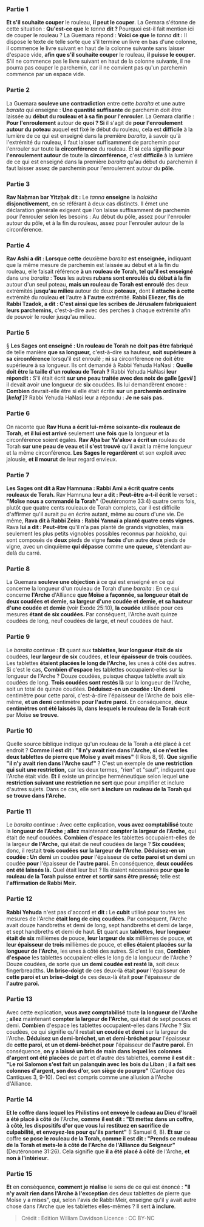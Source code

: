 
### Partie 1
<b>Et s'il souhaite couper</b> le rouleau, <b>il peut le couper</b>. La Gemara s'étonne de cette situation : <b>Qu'est-ce que</b> le <i>tanna</i> <b>dit ? </b> Pourquoi est-il fait mention ici de couper le rouleau ? La Guemara répond : <b>Voici ce que</b> le <i>tanna</i> <b>dit :</b> Il dispose le texte de telle sorte que s'il termine un livre en bas d'une colonne, il commence le livre suivant en haut de la colonne suivante sans laisser d'espace vide, <b>afin que s'il souhaite couper</b> le rouleau, <b>il puisse le couper</b>. S'il ne commence pas le livre suivant en haut de la colonne suivante, il ne pourra pas couper le parchemin, car il ne convient pas qu'un parchemin commence par un espace vide.

### Partie 2
La Guemara <b>souleve une contradiction</b> entre cette <i>baraita</i> et une autre <i>baraita</i> qui enseigne : <b>Une quantité suffisante</b> de parchemin doit être laissée au <b>début du rouleau et à sa fin pour l'enrouler.</b> La Gemara clarifie : <b>Pour l'enroulement</b> autour de <b>quoi ? Si</b> il s'agit de <b>pour l'enroulement autour du poteau</b> auquel est fixé le début du rouleau, cela est <b>difficile</b> à la lumière de ce qui est enseigné dans la première <i>baraita</i>, à savoir qu'à l'extrémité du rouleau, il faut laisser suffisamment de parchemin pour l'enrouler sur toute la <b>circonférence</b> du rouleau. Et <b>si</b> cela signifie <b>pour l'enroulement autour</b> de toute la <b>circonférence,</b> c'est <b>difficile</b> à la lumière de ce qui est enseigné dans la première <i>baraita</i> qu'au début du parchemin il faut laisser assez de parchemin pour l'enroulement autour du <b>pôle.</b>

### Partie 3
<b>Rav Naḥman bar Yitzḥak dit :</b> Le <i>tanna</i> <b>enseigne</b> la <i>halakha</i> <b>disjonctivement,</b> en se référant à deux cas distincts. Il émet une déclaration générale exigeant que l'on laisse suffisamment de parchemin pour l'enrouler selon les besoins : Au début du pôle, assez pour l'enrouler autour du pôle, et à la fin du rouleau, assez pour l'enrouler autour de la circonférence.

### Partie 4
<b>Rav Ashi a dit : Lorsque cette</b> deuxième <i>baraita</i> <b>est enseignée,</b> indiquant que la même mesure de parchemin est laissée au début et à la fin du rouleau, elle faisait référence <b>à un rouleau de Torah, tel qu'il est enseigné</b> dans une <i>baraita</i> : <b>Tous</b> les autres <b>rubans sont enroulés du début à la fin</b> autour d'un seul poteau, <b>mais un rouleau de Torah est enroulé</b> des deux extrémités <b>jusqu'au milieu</b> autour de deux <b>poteaux,</b> dont <b>il attache à cette</b> extrémité du rouleau <b>et</b> l'autre <b>à l'autre</b> extrémité. <b>Rabbi Eliezer, fils de Rabbi Tzadok, a dit : C'est ainsi que les scribes de Jérusalem fabriquaient leurs parchemins,</b> c'est-à-dire avec des perches à chaque extrémité afin de pouvoir le rouler jusqu'au milieu.

### Partie 5
§ <b>Les Sages ont enseigné : Un rouleau de Torah ne doit pas être fabriqué</b> de telle manière <b>que sa longueur,</b> c'est-à-dire sa hauteur, <b>soit supérieure à sa circonférence</b> lorsqu'il est enroulé ; <b>ni</b> sa circonférence ne doit être supérieure à sa longueur. Ils ont demandé à Rabbi</b> Yehuda HaNasi : <b>Quelle doit être la taille d'un rouleau de Torah ?</b> Rabbi Yehuda HaNasi <b>leur répondit :</b> S'il était écrit <b>sur une peau traitée avec des noix de galle [<i>gevil</i> ]</b> il devait avoir une longueur de <b>six</b> coudées. Ils lui demandèrent encore : <b>Combien</b> devrait-elle être si elle était écrite <b>sur</b> un <b>parchemin ordinaire [<i>kelaf</i> ]?</b> Rabbi Yehuda HaNasi leur a répondu : <b>Je ne sais pas.</b>

### Partie 6
On raconte que <b>Rav Huna a écrit lui-même soixante-dix rouleaux de Torah</b>, <b>et il lui est arrivé</b> seulement <b>une fois</b> que la longueur et la circonférence soient égales. <b>Rav Aḥa bar Ya'akov a écrit un</b> rouleau de Torah <b>sur une peau de veau et il s'est trouvé</b> qu'il avait la même longueur et la même circonférence. <b>Les Sages le regardèrent</b> et son exploit avec jalousie, <b>et il mourut</b> de leur regard envieux.

### Partie 7
<b>Les Sages ont dit à Rav Hamnuna : Rabbi Ami a écrit quatre cents rouleaux de Torah.</b> Rav Hamnuna <b>leur a dit : Peut-être a-t-il écrit</b> le verset : <b>"Moïse nous a commandé la Torah"</b> (Deutéronome 33:4) quatre cents fois, plutôt que quatre cents rouleaux de Torah complets, car il est difficile d'affirmer qu'il aurait pu en écrire autant, même au cours d'une vie. De même, <b>Rava dit à Rabbi Zeira : Rabbi Yannaï a planté quatre cents vignes.</b> Rava <b>lui a dit : Peut-être</b> qu'il n'a pas planté de grands vignobles, mais seulement les plus petits vignobles possibles reconnus par <i>halakha</i>, qui sont composés de <b>deux</b> pieds de vigne <b>facés</b> d'un autre <b>deux</b> pieds de vigne, avec un cinquième <b>qui dépasse</b> comme <b>une queue,</b> s'étendant au-delà du carré.

### Partie 8
La Guemara <b>souleve une objection</b> à ce qui est enseigné en ce qui concerne la longueur d'un rouleau de Torah d'une <i>baraita</i> : En ce qui concerne <b>l'Arche</b> d'Alliance <b>que Moïse a façonnée, sa longueur était de deux coudées et demie, sa largeur d'une coudée et demie, et sa hauteur d'une coudée et demie</b> (voir Exode 25:10), <b>la coudée</b> utilisée pour ces mesures <b>étant de six coudées. </b> Par conséquent, l'Arche avait quinze coudées de long, neuf coudées de large, et neuf coudées de haut.

### Partie 9
Le <i>baraita</i> continue : <b>Et</b> quant aux <b>tablettes, leur longueur était de six</b> coudées, <b>leur largeur de six</b> coudées, <b>et leur épaisseur de trois</b> coudées. Les tablettes <b>étaient placées le long de l'Arche,</b> les unes à côté des autres. Si c'est le cas, <b>Combien d'espace</b> les tablettes occupaient-elles</b> sur la longueur de l'Arche ? Douze coudées,</b> puisque chaque tablette avait six coudées de long. <b>Trois coudées sont restés là</b> sur la longueur de l'Arche, soit un total de quinze coudées. <b>Déduisez-en un coudée : Un demi</b> centimètre pour cette paroi,</b> c'est-à-dire l'épaisseur de l'Arche de bois elle-même, <b>et un demi</b> centimètre <b>pour l'autre paroi.</b> En conséquence, <b>deux centimètres ont été laissés là, dans lesquels le rouleau de la Torah</b> écrit par Moïse <b>se trouve.</b>

### Partie 10
Quelle source biblique indique qu'un rouleau de la Torah a été placé à cet endroit ? <b>Comme il est dit : "Il n'y avait rien dans l'Arche, si ce n'est les deux tablettes de pierre que Moïse y avait mises"</b> (I Rois 8, 9). <b>Que</b> signifie <b>"il n'y avait rien dans l'Arche sauf"</b> ? C'est un exemple de <b>une restriction qui suit une restriction,</b> car les deux termes, "rien" et "sauf", indiquent que l'Arche était vide. <b>Et</b> il existe un principe herméneutique selon lequel <b>une restriction suivant une restriction ne sert</b> que pour amplifier</b> et inclure d'autres sujets. Dans ce cas, elle sert <b>à inclure un rouleau de la Torah qui se trouve dans l'Arche.</b>

### Partie 11
Le <i>baraita</i> continue : Avec cette explication, <b>vous avez comptabilisé</b> toute la <b>longueur de l'Arche ; allez</b> maintenant <b>compter la largeur de l'Arche,</b> qui était de neuf coudées. <b>Combien</b> d'espace les tablettes occupaient-elles</b> de la largeur <b>de l'Arche,</b> qui était de neuf coudées de large ? <b>Six coudées;</b> donc, il restait <b>trois coudées sur la largeur de l'Arche</b>. <b>Déduisez-en un coudée : Un demi</b> un coudée <b>pour</b> l'épaisseur de <b>cette paroi et un demi</b> un coudée <b>pour</b> l'épaisseur de <b>l'autre paroi.</b> En conséquence, <b>deux coudées ont été laissés là.</b> Quel était leur but ? Ils étaient nécessaires <b>pour que le rouleau de la Torah puisse entrer et sortir sans être pressé;</b> telle est <b>l'affirmation de Rabbi Meir.</b>

### Partie 12
<b>Rabbi Yehuda</b> n'est pas d'accord et <b>dit :</b> Le <b>cubit</b> utilisé pour toutes les mesures de l'Arche <b>était long de cinq coudées</b>. Par conséquent, l'Arche avait douze handbreths et demi de long, sept handbreths et demi de large, et sept handbreths et demi de haut. <b>Et</b> quant aux <b>tablettes, leur longueur était de six</b> millièmes de pouce, <b>leur largeur de six</b> millièmes de pouce, <b>et leur épaisseur de trois</b> millièmes de pouce, et <b>elles étaient placées sur la longueur de l'Arche,</b> les unes à côté des autres. Si c'est le cas, <b>Combien d'espace</b> les tablettes occupaient-elles</b> le long de la longueur de l'Arche ? Douze coudées,</b> de sorte que <b>un demi coudée est resté là,</b> soit deux fingerbreadths. <b>Un brise-doigt</b> de ces deux-là était <b>pour</b> l'épaisseur de <b>cette paroi et un brise-doigt</b> de ces deux-là était <b>pour</b> l'épaisseur de <b>l'autre paroi.</b>

### Partie 13
Avec cette explication, <b>vous avez comptabilisé</b> toute <b>la longueur de l'Arche ; allez</b> maintenant <b>compter la largeur de l'Arche,</b> qui était de sept pouces et demi. <b>Combien</b> d'espace les tablettes occupaient-elles dans l'Arche ? Six coudées,</b> ce qui signifie qu'il restait <b>un coudée et demi</b> sur la largeur de l'Arche. <b>Déduisez un demi-bréchet, un et demi-bréchet pour</b> l'épaisseur de <b>cette paroi, et un et demi-bréchet pour</b> l'épaisseur de <b>l'autre paroi.</b> En conséquence, <b>on y a laissé un brin de main dans lequel les</b> <b>colonnes d'argent ont été placées</b> de part et d'autre des tablettes, <b>comme il est dit : "Le roi Salomon s'est fait un palanquin avec les bois du Liban ; il a fait ses colonnes d'argent, son dos d'or, son siège de pourpre"</b> (Cantique des Cantiques 3, 9-10). Ceci est compris comme une allusion à l'Arche d'Alliance.

### Partie 14
<b>Et le coffre dans lequel les Philistins ont envoyé le cadeau au Dieu d'Israël a été placé à côté</b> de l'Arche, <b>comme il est dit : "Et mettez dans un coffre, à côté, les dispositifs d'or que vous lui restituez en sacrifice de culpabilité, et envoyez-les pour qu'ils partent"</b> (I Samuel 6, 8). <b>Et sur</b> ce coffre <b>se pose le rouleau de la Torah, comme il est dit : "Prends ce rouleau de la Torah et mets-le à côté de l'Arche de l'Alliance du Seigneur"</b> (Deutéronome 31:26). Cela signifie que <b>il a été placé à côté</b> de l'Arche, <b>et non à l'intérieur</b>.

### Partie 15
<b>Et</b> en conséquence, <b>comment je réalise</b> le sens de ce qui est énoncé : <b>"Il n'y avait rien dans l'Arche à l'exception</b> des deux tablettes de pierre que Moïse y a mises", qui, selon l'avis de Rabbi Meir, enseigne qu'il y avait autre chose dans l'Arche que les tablettes elles-mêmes ? Il sert <b>à inclure</b>.

>Crédit : Edition William Davidson
>Licence : CC BY-NC